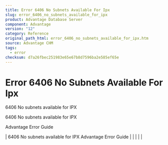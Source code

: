```yaml
---
title: Error 6406 No Subnets Available For Ipx
slug: error_6406_no_subnets_available_for_ipx
product: Advantage Database Server
component: Advantage
version: "12"
category: Reference
original_path_html: error_6406_no_subnets_available_for_ipx.htm
source: Advantage CHM
tags:
  - error
checksum: d7a26fbec251983e65e67b8d7596ba2e585ef65e
---
```


# Error 6406 No Subnets Available For Ipx

6406 No subnets available for IPX

6406 No subnets available for IPX

Advantage Error Guide

| 6406 No subnets available for IPX  Advantage Error Guide |  |  |  |  |
